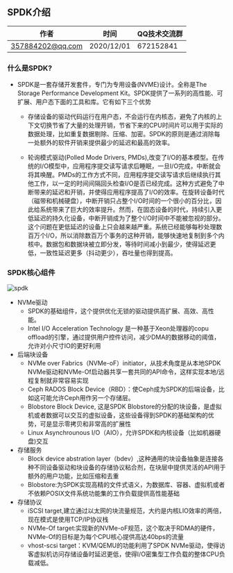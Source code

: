 ## SPDK介绍

| 作者             | 时间       | QQ技术交流群                      |
| ---------------- | ---------- | ----------------- |
| 357884202@qq.com | 2020/12/01 | 672152841 |


### 什么是SPDK?

- SPDK是一套存储开发套件，专门为专用设备(NVME)设计。全称是The Storage Performance Development Kit。SPDK提供了一系列的高性能、可扩展、用户态下面的工具和库。它有如下三个优势

  - 存储设备的驱动代码运行在用户态，不会运行在内核态，避免了内核的上下文切换节省了大量的处理开销，节省下来的CPU时间片可以用于实际的数据处理，比如重复数据剔除、压缩、加密。SPDK的原则是通过消除每一处额外的软件开销来提供最少的延迟和最高的效率。

  - 轮询模式驱动(Polled Mode Drivers, PMDs),改变了I/O的基本模型。在传统的I/O模型中，应用程序提交读写请求后睡眠，一旦I/O完成，中断就会将其唤醒。PMDs的工作方式不同，应用程序提交读写请求后继续执行其他工作，以一定的时间间隔回头检查I/O是否已经完成。这种方式避免了中断带来的延迟和开销，并使得应用程序提高了I/O的效率。在旋转设备时代（磁带和机械硬盘），中断开销只占整个I/O时间的一个很小的百分比，因此给系统带来了巨大的效率提升。然而，在固态设备的时代，持续引入更低延迟的持久化设备，中断开销成为了整个I/O时间中不能被忽视的部分。这个问题在更低延迟的设备上只会越来越严重。系统已经能够每秒处理数百万个I/O，所以消除数百万个事务的这种开销，能够快速地复制到多个内核中。数据包和数据块被立即分发，等待时间减小到最少，使得延迟更低，一致性延迟更多（抖动更少），吞吐量也得到提高。

    
### SPDK核心组件

![spdk](../images/spdk.jpg)

- NVMe驱动
  - SPDK的基础组件，这个提供优化无锁的驱动提供高扩展、高效、高性能。
  - Intel I/O Acceleration Technology 是一种基于Xeon处理器的copu offload的引擎，通过提供用户控件访问，减少DMA的数据移动的阈值，允许对小尺寸IO的更好利用
- 后端块设备
  - NVMe over Fabrics（NVMe-oF）initiator，从技术角度是从本地SPDK NVMe驱动和NVMe-Of启动器共享一套共同的API命令，这样实现本地/远程复制就非常容易实现
  - Ceph RADOS Block Device（RBD）：使Ceph成为SPDK的后端设备，比如这可能允许Ceph用作另一个存储层。
  - Blobstore Block Device, 这是SPDK Blobstore的分配的块设备，是虚拟机或者数据可以交互的虚拟设备，这些设备得到SPDK的基础架构的优势，可是显示零拷贝和非常高的扩展性
  - Linux Asynchrounous I/O（AIO），允许SPDK和内核设备（比如机器硬盘)交互
- 存储服务
  - Block device abstration layer（bdev）,这种通用的块设备抽象是连接各种不同设备驱动和块设备的存储协议粘合剂，在块层中提供灵活的API用于额外的用户功能，比如压缩和去重
  - Blobstore:为SPDK实现高精的文件式语义，为数据库、容器、虚拟机或者不依赖POSIX文件系统功能集的工作负载提供高性能基础
- 存储协议
  - iSCSI target,建立通过以太网的块流量规范，大约是内核LIO效率的两倍，现在模式是使用TCP/IP协议栈
  - NVMe-Of target:实现新的NVMe-oF规范，这个取决于RDMA的硬件，NVMe-Of的目标是为每个CPU核心提供高达40bps的流量
  - vhost-scsi target：KVM/QEMU的功能利用了SPDK NVMe驱动，使得访客虚拟机访问存储设备时延迟更低，使得I/O密集型工作负载的整体CPU负载减低。
